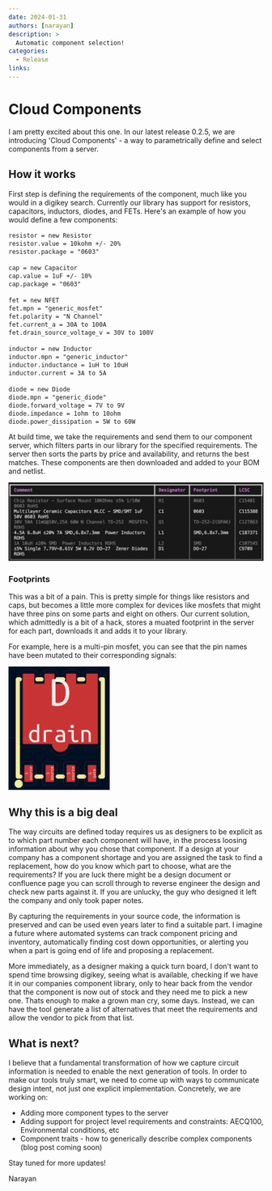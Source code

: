```yaml
---
date: 2024-01-31
authors: [narayan]
description: >
  Automatic component selection!
categories:
  - Release
links:
---
```


# Cloud Components

I am pretty excited about this one. In our latest release 0.2.5, we are introducing 'Cloud Components' - a way to parametrically define and select components from a server.

## How it works
First step is defining the requirements of the component, much like you would in a digikey search. Currently our library has support for resistors, capacitors, inductors, diodes, and FETs. Here's an example of how you would define a few components:
```ato
resistor = new Resistor
resistor.value = 10kohm +/- 20%
resistor.package = "0603"

cap = new Capacitor
cap.value = 1uF +/- 10%
cap.package = "0603"

fet = new NFET
fet.mpn = "generic_mosfet"
fet.polarity = "N Channel"
fet.current_a = 30A to 100A
fet.drain_source_voltage_v = 30V to 100V

inductor = new Inductor
inductor.mpn = "generic_inductor"
inductor.inductance = 1uH to 10uH
inductor.current = 3A to 5A

diode = new Diode
diode.mpn = "generic_diode"
diode.forward_voltage = 7V to 9V
diode.impedance = 1ohm to 10ohm
diode.power_dissipation = 5W to 60W
```
At build time, we take the requirements and send them to our component server, which filters parts in our library for the specified requirements. The server then sorts the parts by price and availability, and returns the best matches. These components are then downloaded and added to your BOM and netlist.

![BOM output](../../assets/images/cloud_bom.png)

### Footprints
This was a bit of a pain. This is pretty simple for things like resistors and caps, but becomes a little more complex for devices like mosfets that might have three pins on some parts and eight on others. Our current solution, which admittedly is a bit of a hack, stores a muated footprint in the server for each part, downloads it and adds it to your library.

For example, here is a multi-pin mosfet, you can see that the pin names have been mutated to their corresponding signals:

<img src="../../assets/images/mosfet.png" alt="Example Image" width="200">

## Why this is a big deal
The way circuits are defined today requires us as designers to be explicit as to which part number each component will have, in the process loosing information about why you chose that component. If a design at your company has a component shortage and you are assigned the task to find a replacement, how do you know which part to choose, what are the requirements? If you are luck there might be a design document or confluence page you can scroll through to reverse engineer the design and check new parts against it. If you are unlucky, the guy who designed it left the company and only took paper notes.

By capturing the requirements in your source code, the information is preserved and can be used even years later to find a suitable part. I imagine a future where automated systems can track component pricing and inventory, automatically finding cost down opportunities, or alerting you when a part is going end of life and proposing a replacement.

More immediately, as a designer making a quick turn board, I don't want to spend time browsing digikey, seeing what is available, checking if we have it in our companies component library, only to hear back from the vendor that the component is now out of stock and they need me to pick a new one. Thats enough to make a grown man cry, some days. Instead, we can have the tool generate a list of alternatives that meet the requirements and allow the vendor to pick from that list.

## What is next?
I believe that a fundamental transformation of how we capture circuit information is needed to enable the next generation of tools. In order to make our tools truly smart, we need to come up with ways to communicate design intent, not just one explicit implementation.
Concretely, we are working on:

- Adding more component types to the server
- Adding support for project level requirements and constraints: AECQ100, Environmental conditions, etc
- Component traits - how to generically describe complex components (blog post coming soon)

Stay tuned for more updates!

Narayan